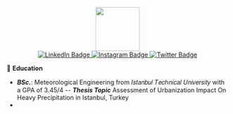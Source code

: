 <div id="header" align="center">
  <img src="https://media.giphy.com/media/M9gbBd9nbDrOTu1Mqx/giphy.gif" width="100"/>
</div>

<div id="badges" align="center">
  <a href="https://tr.linkedin.com/in/kutaydonmez">
    <img src="https://img.shields.io/badge/LinkedIn-blue?style=for-the-badge&logo=linkedin&logoColor=white" alt="LinkedIn Badge"/>
  </a>
  <a href="https://www.instagram.com/kutaydonmezz/">
    <img src="https://img.shields.io/badge/Instagram-purple?style=for-the-badge&logo=instagram&logoColor=white" alt="Instagram Badge"/>
  </a>
  <a href="https://twitter.com/donmezkutays">
    <img src="https://img.shields.io/badge/Twitter-blue?style=for-the-badge&logo=twitter&logoColor=white" alt="Twitter Badge"/>
  </a>
</div>

<div id="counter" align="center">
<img src="https://komarev.com/ghpvc/?username=donmezkutay&style=flat-square&color=blue" alt=""/>
</div>

🔭 **Education**
- ***BSc.***: Meteorological Engineering from 𝐼𝑠𝑡𝑎𝑛𝑏𝑢𝑙 𝑇𝑒𝑐ℎ𝑛𝑖𝑐𝑎𝑙 𝑈𝑛𝑖𝑣𝑒𝑟𝑠𝑖𝑡𝑦 with a GPA of 3.45/4
-- ***Thesis Topic*** Assessment of Urbanization Impact On Heavy Precipitation in Istanbul, Turkey
-
<!--
**donmezkutay/donmezkutay** is a ✨ _special_ ✨ repository because its `README.md` (this file) appears on your GitHub profile.

Here are some ideas to get you started:

- 🔭 I’m currently working on ...
- 🌱 I’m currently learning ...
- 👯 I’m looking to collaborate on ...
- 🤔 I’m looking for help with ...
- 💬 Ask me about ...
- 📫 How to reach me: ...
- 😄 Pronouns: ...
- ⚡ Fun fact: ...
-->
